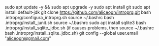 sudo apt update -y && sudo apt upgrade -y
sudo apt install git 
sudo apt install default-jdk
git clone https://github.com/aliceogn/introprg.git
bash .introprg/configura_introprg.sh 
source ~/.bashrc 
bash .introprg/install_junit.sh
source ~/.bashrc 
sudo apt install sqlite3
bash .introprg/install_sqlite_jdbc.sh
(if causes problems, then 
source ~/.bashrc
bash .introprg/install_sqlite_jdbc.sh)
git config --global user.email "aliceogn@gmail.com"
